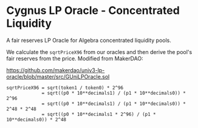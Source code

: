 # Cygnus LP Oracle - Concentrated Liquidity

A fair reserves LP Oracle for Algebra concentrated liquidity pools.

We calculate the `sqrtPriceX96` from our oracles and then derive the pool's fair reserves from the price. Modified from MakerDAO:

https://github.com/makerdao/univ3-lp-oracle/blob/master/src/GUniLPOracle.sol

```solidity
sqrtPriceX96 = sqrt(token1 / token0) * 2^96
             = sqrt((p0 * 10**decimals1) / (p1 * 10**decimals0)) * 2^96
             = sqrt((p0 * 10**decimals1) / (p1 * 10**decimals0)) * 2^48 * 2^48
             = sqrt((p0 * 10**decimals1 * 2^96) / (p1 * 10**decimals0)) * 2^48
```

